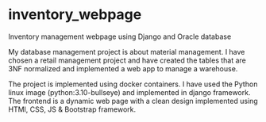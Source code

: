 # inventory_webpage
Inventory management webpage using Django and Oracle database

My database management project is about material management. I have chosen a retail management project and have created the tables that are 3NF normalized and implemented a web app to manage a warehouse.

The project is implemented using docker containers. I have used the Python linux image (python:3.10-bullseye) and implemented in django framework. The frontend is a dynamic web page with a clean design implemented using HTMl, CSS, JS & Bootstrap framework.
